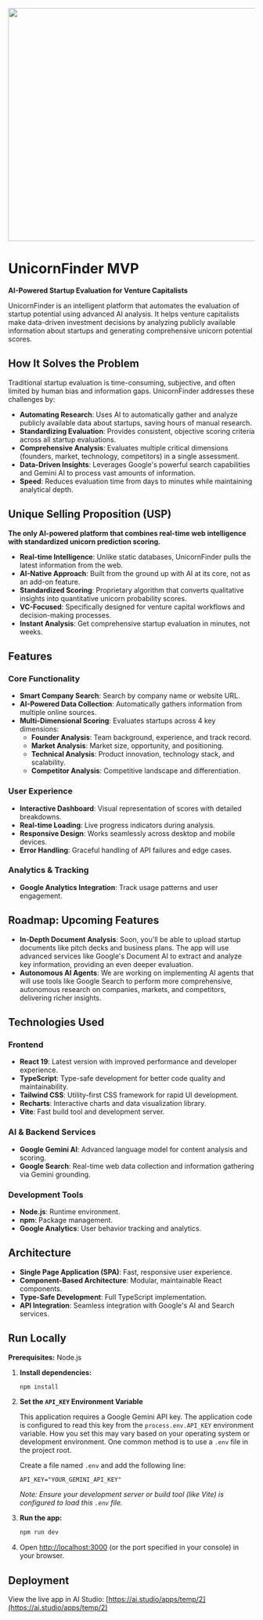 <div align="center">
<img width="1200" height="475" alt="UnicornFinder Banner" src="https://github.com/user-attachments/assets/0aa67016-6eaf-458a-adb2-6e31a0763ed6" />
</div>

# UnicornFinder MVP

**AI-Powered Startup Evaluation for Venture Capitalists**

UnicornFinder is an intelligent platform that automates the evaluation of startup potential using advanced AI analysis. It helps venture capitalists make data-driven investment decisions by analyzing publicly available information about startups and generating comprehensive unicorn potential scores.

## How It Solves the Problem

Traditional startup evaluation is time-consuming, subjective, and often limited by human bias and information gaps. UnicornFinder addresses these challenges by:

-   **Automating Research**: Uses AI to automatically gather and analyze publicly available data about startups, saving hours of manual research.
-   **Standardizing Evaluation**: Provides consistent, objective scoring criteria across all startup evaluations.
-   **Comprehensive Analysis**: Evaluates multiple critical dimensions (founders, market, technology, competitors) in a single assessment.
-   **Data-Driven Insights**: Leverages Google's powerful search capabilities and Gemini AI to process vast amounts of information.
-   **Speed**: Reduces evaluation time from days to minutes while maintaining analytical depth.

## Unique Selling Proposition (USP)

**The only AI-powered platform that combines real-time web intelligence with standardized unicorn prediction scoring.**

-   **Real-time Intelligence**: Unlike static databases, UnicornFinder pulls the latest information from the web.
-   **AI-Native Approach**: Built from the ground up with AI at its core, not as an add-on feature.
-   **Standardized Scoring**: Proprietary algorithm that converts qualitative insights into quantitative unicorn probability scores.
-   **VC-Focused**: Specifically designed for venture capital workflows and decision-making processes.
-   **Instant Analysis**: Get comprehensive startup evaluation in minutes, not weeks.

## Features

### Core Functionality

-   **Smart Company Search**: Search by company name or website URL.
-   **AI-Powered Data Collection**: Automatically gathers information from multiple online sources.
-   **Multi-Dimensional Scoring**: Evaluates startups across 4 key dimensions:
    -   **Founder Analysis**: Team background, experience, and track record.
    -   **Market Analysis**: Market size, opportunity, and positioning.
    -   **Technical Analysis**: Product innovation, technology stack, and scalability.
    -   **Competitor Analysis**: Competitive landscape and differentiation.

### User Experience

-   **Interactive Dashboard**: Visual representation of scores with detailed breakdowns.
-   **Real-time Loading**: Live progress indicators during analysis.
-   **Responsive Design**: Works seamlessly across desktop and mobile devices.
-   **Error Handling**: Graceful handling of API failures and edge cases.

### Analytics & Tracking

-   **Google Analytics Integration**: Track usage patterns and user engagement.

## Roadmap: Upcoming Features

-   **In-Depth Document Analysis**: Soon, you'll be able to upload startup documents like pitch decks and business plans. The app will use advanced services like Google's Document AI to extract and analyze key information, providing an even deeper evaluation.
-   **Autonomous AI Agents**: We are working on implementing AI agents that will use tools like Google Search to perform more comprehensive, autonomous research on companies, markets, and competitors, delivering richer insights.

## Technologies Used

### Frontend

-   **React 19**: Latest version with improved performance and developer experience.
-   **TypeScript**: Type-safe development for better code quality and maintainability.
-   **Tailwind CSS**: Utility-first CSS framework for rapid UI development.
-   **Recharts**: Interactive charts and data visualization library.
-   **Vite**: Fast build tool and development server.

### AI & Backend Services

-   **Google Gemini AI**: Advanced language model for content analysis and scoring.
-   **Google Search**: Real-time web data collection and information gathering via Gemini grounding.

### Development Tools

-   **Node.js**: Runtime environment.
-   **npm**: Package management.
-   **Google Analytics**: User behavior tracking and analytics.

## Architecture

-   **Single Page Application (SPA)**: Fast, responsive user experience.
-   **Component-Based Architecture**: Modular, maintainable React components.
-   **Type-Safe Development**: Full TypeScript implementation.
-   **API Integration**: Seamless integration with Google's AI and Search services.

## Run Locally

**Prerequisites:** Node.js

1.  **Install dependencies:**
    ```bash
    npm install
    ```

2.  **Set the `API_KEY` Environment Variable**

    This application requires a Google Gemini API key. The application code is configured to read this key from the `process.env.API_KEY` environment variable. How you set this may vary based on your operating system or development environment. One common method is to use a `.env` file in the project root.

    Create a file named `.env` and add the following line:
    ```
    API_KEY="YOUR_GEMINI_API_KEY"
    ```
    *Note: Ensure your development server or build tool (like Vite) is configured to load this `.env` file.*

3.  **Run the app:**
    ```bash
    npm run dev
    ```

4.  Open [http://localhost:3000](http://localhost:3000) (or the port specified in your console) in your browser.

## Deployment

View the live app in AI Studio: [https://ai.studio/apps/temp/2](https://ai.studio/apps/temp/2)
